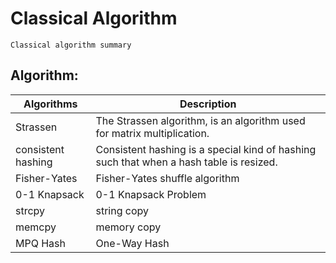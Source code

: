 # Classical Algorithm
    Classical algorithm summary

## Algorithm:

|    Algorithms      |  Description  |
| -----------------  | ------------- |
|     Strassen       | The Strassen algorithm, is an algorithm used for matrix multiplication.  |
| consistent hashing | Consistent hashing is a special kind of hashing such that when a hash table is resized. |
|    Fisher-Yates    | Fisher-Yates shuffle algorithm |
|    0-1 Knapsack    |  0-1 Knapsack Problem |
|      strcpy        | string copy |
|      memcpy        | memory copy |
|      MPQ Hash      | One-Way Hash |
